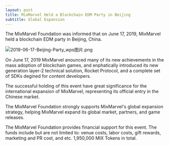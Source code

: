 ```yaml
---
layout: post
title: MixMarvel Held a Blockchain EDM Party in Beijing
subtitle: Global Expansion
---
```


The MixMarvel Foundation was informed that on June 17, 2019, MixMarvel held a blockchain EDM party in Beijing, China. 

![2019-06-17-Beijing-Party_wps图片.png](https://i.loli.net/2020/02/21/BwA7yW9TYe1DI5V.png)

On June 17, 2019 MixMarvel anounced many of its new achievements in the mass adoption of blockchain games, and enphatically introduced its new generation layer-2 technical solution, Rocket Protocol, and a complete set of SDKs degined for content developers. 

The successful holding of this event have great significance for the international expansion of MixMarvel, representing its official entry in the Chinese market. 

The MixMarvel Foundation strongly supports MixMarvel's global expansion strategy, helping MixMarvel expand its global market, partners, and game releases. 

The MixMarvel Foundation provides financial support for this event. The funds include but are not limited to: venue costs, labor costs, gift rewards, marketing and PR cost, and etc. 1,950,000 MIX Tokens in total. 
